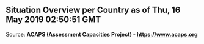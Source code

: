## Situation Overview per Country as of Thu, 16 May 2019 02:50:51 GMT

Source: **ACAPS (Assessment Capacities Project) - https://www.acaps.org**